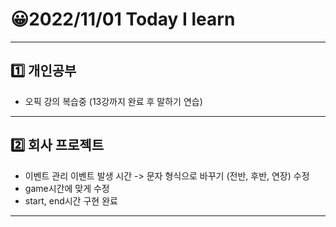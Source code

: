 # 😀2022/11/01 Today I learn
-------------------------
## 1️⃣ 개인공부
  * 오픽 강의 복습중 (13강까지 완료 후 말하기 연습)
------------------------
## 2️⃣ 회사 프로젝트
  * 이벤트 관리 이벤트 발생 시간 -> 문자 형식으로 바꾸기 (전반, 후반, 연장) 수정
  * game시간에 맞게 수정
  * start, end시간 구현 완료
-------------------------
